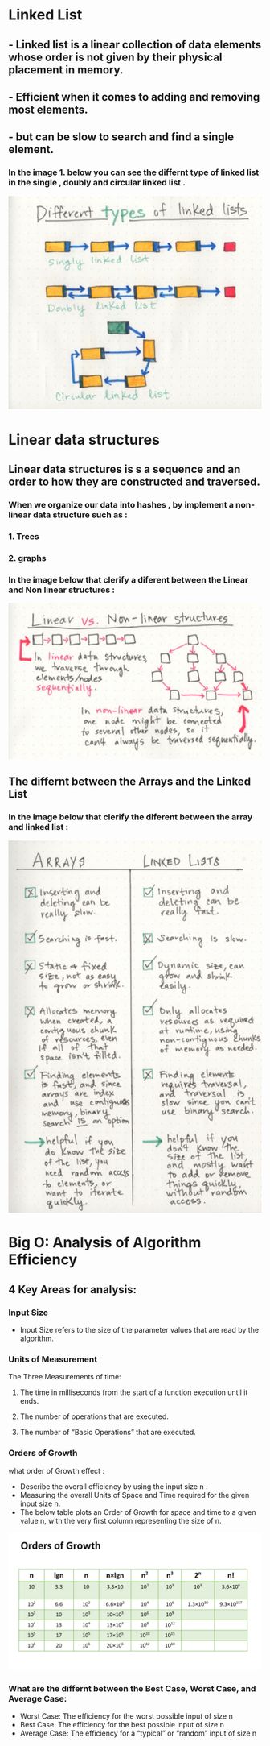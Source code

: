 # Linked List
## -  Linked list is a linear collection of data elements whose order is not given by their physical placement in memory.

## -  Efficient when it comes to adding and removing most elements.
## - but can be slow to search and find a single element.


### In the image 1. below you can see the differnt type of linked list in the single , doubly and circular linked list .

![ diffrentdatastrcure](diffrentdatastrcure.png)


# Linear data structures

## Linear data structures is s a sequence and an order to how they are constructed and traversed.

### When we organize our data into hashes , by implement a non-linear data structure such as : 
### 1. Trees 
### 2. graphs 

### In the image below that clerify a diferent between the Linear and Non linear structures :
![ linervsnonliner](linervsnonliner.png)

## The differnt between the Arrays and the Linked List
### In the image below that clerify the diferent between the array and linked list :
![ arrayvslinked](arrayvslinked.png)
# Big O: Analysis of Algorithm Efficiency

## 4 Key Areas for analysis:
### Input Size
- Input Size refers to the size of the parameter values that are read by the algorithm.
### Units of Measurement

The Three Measurements of time:

1.  The time in milliseconds from the start of a function execution until it ends.

2. The number of operations that are executed.

3. The number of “Basic Operations” that are executed.

### Orders of Growth
what order of Growth effect :
- Describe the  overall efficiency by using the input size n .
-  Measuring the overall Units of Space and Time required for the given input size n. 
- The below table plots an Order of Growth for space and time to a given value n, with the very first column representing the size of n.

![ orderofgrowth](orderofgrowth.png)

### What are the differnt between the Best Case, Worst Case, and Average Case: 
- Worst Case: The efficiency for the worst possible input of size n
- Best Case: The efficiency for the best possible input of size n
- Average Case: The efficiency for a “typical” or “random” input of size n






